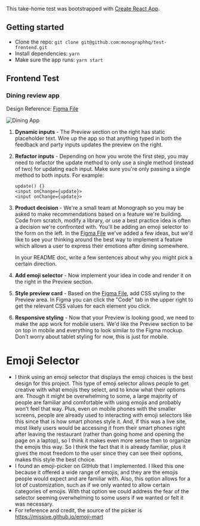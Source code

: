 This take-home test was bootstrapped with [Create React App](https://github.com/facebook/create-react-app).

## Getting started
- Clone the repo: `git clone git@github.com:monographhq/test-frontend.git`
- Install dependencies: `yarn`
- Make sure the app runs: `yarn start`

## Frontend Test

### Dining review app

Design Reference: [Figma File](https://www.figma.com/file/jjqRhIa54hOakjjAWkpbmC/Take-home-frontend-test?node-id=0%3A1)

![Dining App](/app.png)

1. **Dynamic inputs** - The Preview section on the right has static placeholder text. Wire up the app so that anything typed in both the feedback and party inputs updates the preview on the right.

2. **Refactor inputs** - Depending on how you wrote the first step, you may need to refactor the update method to only use a single method (instead of two) for updating each input. Make sure you're only passing a single method to both inputs. For example:
    ```
    update() {}
    <input onChange={update}>
    <input onChange={update}>
    ```

3. **Product decision** - We're a small team at Monograph so you may be asked to make recommendations based on a feature we're building. Code from scratch, modify a library, or use a best practice idea is often a decision we're confronted with. You'll be adding an emoji selector to the form on the left. In the [Figma File](https://www.figma.com/file/jjqRhIa54hOakjjAWkpbmC/Take-home-frontend-test?node-id=0%3A1) we've added a few ideas, but we'd like to see your thinking around the best way to implement a feature which allows a user to express their emotions after dining somewhere.

    In your README doc, write a few sentences about why you might pick a certain direction.

4. **Add emoji selector** - Now implement your idea in code and render it on the right in the Preview section.

5. **Style preview card** - Based on the [Figma File](https://www.figma.com/file/jjqRhIa54hOakjjAWkpbmC/Take-home-frontend-test?node-id=0%3A1), add CSS styling to the Preview area. In Figma you can click the "Code" tab in the upper right to get the relevant CSS values for each element you click.

6. **Responsive styling** - Now that your Preview is looking good, we need to make the app work for mobile users. We'd like the Preview section to be on top in mobile and everything to look similar to the Figma mockup. Don't worry about tablet styling for now, this is just for mobile.


# Emoji Selector
- I think using an emoji selector that displays the emoji choices is the best design for this project. This type of emoji selector allows people to get creative with what emojis they select, and to know what their options are. Though it might be overwhelming to some, a large majority of people are familiar and comfortable with using emojis and probably won't feel that way. Plus, even on mobile phones with the smaller screens, people are already used to interacting with emoji selectors like this since that is how smart phones style it. And, if this was a live site, most likely users would be accessing it from their smart phones right after leaving the restaurant (rather than going home and opening the page on a laptop), so I think it makes even more sense then to organize the emojis this way. So I think the fact that it is already familiar, plus it gives the most freedom to the user since they can see their options, makes this style the best choice. 
- I found an emoji-picker on GitHub that I implemented. I liked this one because it offered a wide range of emojis, and they are the emojis people would expect and are familiar with. Also, this option allows for a lot of customization, such as if we only wanted to allow certain categories of emojis. With that option we could address the fear of the selector seeming overwhelming to some users if we wanted or felt it was necessary. 
- For reference and credit, the source of the picker is https://missive.github.io/emoji-mart